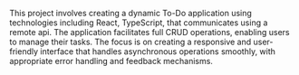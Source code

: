 This project involves creating a dynamic To-Do application using technologies including React, TypeScript, that communicates using a remote api. The application facilitates full CRUD operations, enabling users to manage their tasks. The focus is on creating a responsive and user-friendly interface that handles asynchronous operations smoothly, with appropriate error handling and feedback mechanisms.
